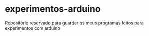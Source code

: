 # experimentos-arduino
Repositório reservado para guardar os meus programas feitos para experimentos com arduino
